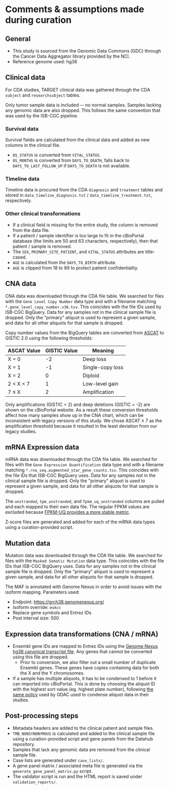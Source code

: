 # Comments & assumptions made during curation

## General

- This study is sourced from the Genomic Data Commons (GDC) through the Cancer Data Aggregator library provided by the NCI.
- Reference genome used: hg38

## Clinical data

For CDA studies, TARGET clinical data was gathered through the CDA `subject` and `researchsubject` tables.

Only tumor sample data is included -- no normal samples. Samples lacking any genomic data are also dropped. This follows the same convention that was used by the ISB-CGC pipeline.

### Survival data

Survival fields are calculated from the clinical data and added as new columns in the clinical file.

- `OS_STATUS` is converted from `VITAL_STATUS`.
- `OS_MONTHS` is converted from `DAYS_TO_DEATH`, falls back to `DAYS_TO_LAST_FOLLOW_UP` if `DAYS_TO_DEATH` is not available.


### Timeline data

Timeline data is procured from the CDA `diagnosis` and `treatment` tables and stored in `data_timeline_diagnosis.txt` / `data_timeline_treatment.txt`, respectively.

### Other clinical transformations

- If a clinical field is missing for the entire study, the column is removed from the data file.
- If a patient / sample identifier is too large to fit in the cBioPortal database (the limits are 50 and 63 characters, respectively), then that patient / sample is removed.
- The `SEX`, `PRIMARY_SITE_PATIENT`, and `VITAL_STATUS` attributes are title-cased.
- `AGE` is calculated from the `DAYS_TO_BIRTH` attribute.
- `AGE` is clipped from 18 to 89 to protect patient confidentiality.

## CNA data

CNA data was downloaded through the CDA file table. We searched for files with the `Gene Level Copy Number` data type and with a filename matching `*.gene_level_copy_number.v36.tsv`. This coincides with the file IDs used by ISB-CGC BigQuery. Data for any samples not in the clinical sample file is dropped. Only the "primary" aliquot is used to represent a given sample, and data for all other aliquots for that sample is dropped.

Copy number values from the BigQuery tables are converted from [ASCAT](https://www.pnas.org/doi/10.1073/pnas.1009843107) to GISTIC 2.0 using the following thresholds:

| ASCAT Value | GISTIC Value | Meaning |
|---|---|---|
| X = 0 | -2 | Deep loss |
| X = 1 | -1 | Single-copy loss |
| X = 2 | 0 | Diploid |
| 2 &lt; X &lt; 7 | 1 | Low-level gain |
| 7 &le; X | 2 | Amplification |

Only amplifications (GISTIC = 2) and deep deletions (GISTIC = -2) are shown on the cBioPortal website. As a result these conversion thresholds affect how many samples show up in the CNA chart, which can be inconsistent with legacy versions of this study. We chose ASCAT &ge; 7 as the amplification threshold because it resulted in the least deviation from our legacy studies.

## mRNA Expression data

mRNA data was downloaded through the CDA file table. We searched for files with the `Gene Expression Quantification` data type and with a filename matching `*.rna_seq.augmented_star_gene_counts.tsv`. This coincides with the file IDs that ISB-CGC BigQuery uses. Data for any samples not in the clinical sample file is dropped. Only the "primary" aliquot is used to represent a given sample, and data for all other aliquots for that sample is dropped.

The `unstranded`, `tpm_unstranded`, and `fpkm_uq_unstranded` columns are pulled and each mapped to their own data file. The regular FPKM values are excluded because [FPKM-UQ provides a more stable metric](https://docs.gdc.cancer.gov/Data/Bioinformatics_Pipelines/Expression_mRNA_Pipeline/#upper-quartile-fpkm).

Z-score files are generated and added for each of the mRNA data types using a curation-provided script.



## Mutation data

Mutation data was downloaded through the CDA file table. We searched for files with the `Masked Somatic Mutation` data type. This coincides with the file IDs that ISB-CGC BigQuery uses. Data for any samples not in the clinical sample file is dropped. Only the "primary" aliquot is used to represent a given sample, and data for all other aliquots for that sample is dropped.

The MAF is annotated with Genome Nexus in order to avoid issues with the isoform mapping. Parameters used:
- Endpoint: https://grch38.genomenexus.org/
- Isoform override: `mskcc`
- Replace gene symbols and Entrez IDs
- Post interval size: 500

## Expression data transformations (CNA / mRNA)

- Ensembl gene IDs are mapped to Entrez IDs using the [Genome Nexus hg38 canonical transcript file](https://github.com/genome-nexus/genome-nexus-importer/blob/master/data/grch38_ensembl95/export/ensembl_biomart_canonical_transcripts_per_hgnc.txt). Any genes that cannot be converted using this file are dropped.
  - Prior to conversion, we also filter out a small number of duplicate Ensembl genes. These genes have copies containing data for both the X and the Y chromosomes.
- If a sample has multiple aliquots, it has to be condensed to 1 before it can imported into cBioPortal. This is done by choosing the aliquot ID with the highest sort value (eg. highest plate number), following [the same policy](https://broadinstitute.atlassian.net/wiki/spaces/GDAC/pages/844334036/FAQ#FAQ-replicateFilteringQ%3AWhatdoyoudowhenmultiplealiquotbarcodesexistforagivensample%2Fportion%2Fanalytecombination%3F) used by GDAC used to condense aliquot data in their studies.

## Post-processing steps

- Metadata headers are added to the clinical patient and sample files.
- `TMB_NONSYNONYMOUS` is calculated and added to the clinical sample file using a curation-provided script and gene panels from the Datahub repository.
- Samples that lack any genomic data are removed from the clinical sample file.
- Case lists are generated under `case_lists/`.
- A gene panel matrix / associated meta file is generated via the `generate_gene_panel_matrix.py` script.
- The validator script is run and the HTML report is saved under `validation_reports/`.